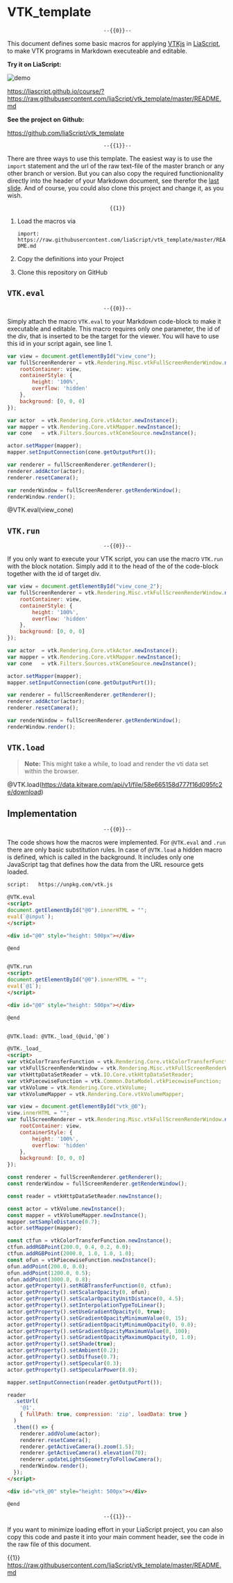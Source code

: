 <!--
author:   André Dietrich

email:    andre.dietrich@ovgu.de

version:  0.0.1

language: en

narrator: US English Female

comment:  A set of templetes for VTK programming and visualization in LiaScript.

script:   https://unpkg.com/vtk.js

@VTK.eval
<script>
document.getElementById("@0").innerHTML = "";
eval(`@input`);
</script>

<div id="@0" style="height: 500px"></div>

@end


@VTK.run
<script>
document.getElementById("@0").innerHTML = "";
eval(`@1`);
</script>

<div id="@0" style="height: 500px"></div>

@end


@VTK.load: @VTK._load_(@uid,`@0`)

@VTK._load_
<script>
var vtkColorTransferFunction = vtk.Rendering.Core.vtkColorTransferFunction;
var vtkFullScreenRenderWindow = vtk.Rendering.Misc.vtkFullScreenRenderWindow;
var vtkHttpDataSetReader = vtk.IO.Core.vtkHttpDataSetReader;
var vtkPiecewiseFunction = vtk.Common.DataModel.vtkPiecewiseFunction;
var vtkVolume = vtk.Rendering.Core.vtkVolume;
var vtkVolumeMapper = vtk.Rendering.Core.vtkVolumeMapper;

var view = document.getElementById("vtk_@0");
view.innerHTML = "";
var fullScreenRenderer = vtk.Rendering.Misc.vtkFullScreenRenderWindow.newInstance({
    rootContainer: view,
    containerStyle: {
        height: '100%',
        overflow: 'hidden'
    },
    background: [0, 0, 0]
});

const renderer = fullScreenRenderer.getRenderer();
const renderWindow = fullScreenRenderer.getRenderWindow();

const reader = vtkHttpDataSetReader.newInstance();

const actor = vtkVolume.newInstance();
const mapper = vtkVolumeMapper.newInstance();
mapper.setSampleDistance(0.7);
actor.setMapper(mapper);

const ctfun = vtkColorTransferFunction.newInstance();
ctfun.addRGBPoint(200.0, 0.4, 0.2, 0.0);
ctfun.addRGBPoint(2000.0, 1.0, 1.0, 1.0);
const ofun = vtkPiecewiseFunction.newInstance();
ofun.addPoint(200.0, 0.0);
ofun.addPoint(1200.0, 0.5);
ofun.addPoint(3000.0, 0.8);
actor.getProperty().setRGBTransferFunction(0, ctfun);
actor.getProperty().setScalarOpacity(0, ofun);
actor.getProperty().setScalarOpacityUnitDistance(0, 4.5);
actor.getProperty().setInterpolationTypeToLinear();
actor.getProperty().setUseGradientOpacity(0, true);
actor.getProperty().setGradientOpacityMinimumValue(0, 15);
actor.getProperty().setGradientOpacityMinimumOpacity(0, 0.0);
actor.getProperty().setGradientOpacityMaximumValue(0, 100);
actor.getProperty().setGradientOpacityMaximumOpacity(0, 1.0);
actor.getProperty().setShade(true);
actor.getProperty().setAmbient(0.2);
actor.getProperty().setDiffuse(0.7);
actor.getProperty().setSpecular(0.3);
actor.getProperty().setSpecularPower(8.0);

mapper.setInputConnection(reader.getOutputPort());

reader
  .setUrl(
    '@1',
    { fullPath: true, compression: 'zip', loadData: true }
  )
  .then(() => {
    renderer.addVolume(actor);
    renderer.resetCamera();
    renderer.getActiveCamera().zoom(1.5);
    renderer.getActiveCamera().elevation(70);
    renderer.updateLightsGeometryToFollowCamera();
    renderWindow.render();
  });

</script>

<div id="vtk_@0" style="height: 500px"></div>

@end

-->

# VTK_template

                                   --{{0}}--
This document defines some basic macros for applying
[VTKjs](https://kitware.github.io/vtk-js/examples/) in
[LiaScript](https://LiaScript.github.io), to make VTK programs in Markdown
executeable and editable.

__Try it on LiaScript:__

<!-- hidden = "true" -->
![demo](demo.gif)

https://liascript.github.io/course/?https://raw.githubusercontent.com/liaScript/vtk_template/master/README.md

__See the project on Github:__

https://github.com/liaScript/vtk_template

                                   --{{1}}--
There are three ways to use this template. The easiest way is to use the
`import` statement and the url of the raw text-file of the master branch or any
other branch or version. But you can also copy the required functionionality
directly into the header of your Markdown document, see therefor the
[last slide](#5). And of course, you could also clone this project and change
it, as you wish.

                                     {{1}}
1. Load the macros via

   `import: https://raw.githubusercontent.com/liaScript/vtk_template/master/README.md`

2. Copy the definitions into your Project

3. Clone this repository on GitHub


## `VTK.eval`

                                   --{{0}}--
Simply attach the macro `VTK.eval` to your Markdown code-block to make it
executable and editable. This macro requires only one parameter, the id of the
div, that is inserted to be the target for the viewer. You will have to use this
id in your script again, see line 1.

```js
var view = document.getElementById("view_cone");
var fullScreenRenderer = vtk.Rendering.Misc.vtkFullScreenRenderWindow.newInstance({
    rootContainer: view,
    containerStyle: {
        height: '100%',
        overflow: 'hidden'
    },
    background: [0, 0, 0]
});

var actor  = vtk.Rendering.Core.vtkActor.newInstance();
var mapper = vtk.Rendering.Core.vtkMapper.newInstance();
var cone   = vtk.Filters.Sources.vtkConeSource.newInstance();

actor.setMapper(mapper);
mapper.setInputConnection(cone.getOutputPort());

var renderer = fullScreenRenderer.getRenderer();
renderer.addActor(actor);
renderer.resetCamera();

var renderWindow = fullScreenRenderer.getRenderWindow();
renderWindow.render();
```
@VTK.eval(view_cone)

## `VTK.run`

                                   --{{0}}--
If you only want to execute your VTK script, you can use the macro `VTK.run`
with the block notation. Simply add it to the head of the of the code-block
together with the id of target div.

```js @VTK.run(view_cone_2)
var view = document.getElementById("view_cone_2");
var fullScreenRenderer = vtk.Rendering.Misc.vtkFullScreenRenderWindow.newInstance({
    rootContainer: view,
    containerStyle: {
        height: '100%',
        overflow: 'hidden'
    },
    background: [0, 0, 0]
});

var actor  = vtk.Rendering.Core.vtkActor.newInstance();
var mapper = vtk.Rendering.Core.vtkMapper.newInstance();
var cone   = vtk.Filters.Sources.vtkConeSource.newInstance();

actor.setMapper(mapper);
mapper.setInputConnection(cone.getOutputPort());

var renderer = fullScreenRenderer.getRenderer();
renderer.addActor(actor);
renderer.resetCamera();

var renderWindow = fullScreenRenderer.getRenderWindow();
renderWindow.render();
```

## `VTK.load`

> __Note:__ This might take a while, to load and render the vti data set within the browser.

@VTK.load(https://data.kitware.com/api/v1/file/58e665158d777f16d095fc2e/download)

## Implementation

                                   --{{0}}--
The code shows how the macros were implemented. For `@VTK.eval` and `.run` there
are only basic substitution rules. In case of `@VTK.load` a hidden macro is
defined, which is called in the background. It includes only one JavaScript tag
that defines how the data from the URL resource gets loaded.

``` html
script:   https://unpkg.com/vtk.js

@VTK.eval
<script>
document.getElementById("@0").innerHTML = "";
eval(`@input`);
</script>

<div id="@0" style="height: 500px"></div>

@end


@VTK.run
<script>
document.getElementById("@0").innerHTML = "";
eval(`@1`);
</script>

<div id="@0" style="height: 500px"></div>

@end


@VTK.load: @VTK._load_(@uid,`@0`)

@VTK._load_
<script>
var vtkColorTransferFunction = vtk.Rendering.Core.vtkColorTransferFunction;
var vtkFullScreenRenderWindow = vtk.Rendering.Misc.vtkFullScreenRenderWindow;
var vtkHttpDataSetReader = vtk.IO.Core.vtkHttpDataSetReader;
var vtkPiecewiseFunction = vtk.Common.DataModel.vtkPiecewiseFunction;
var vtkVolume = vtk.Rendering.Core.vtkVolume;
var vtkVolumeMapper = vtk.Rendering.Core.vtkVolumeMapper;

var view = document.getElementById("vtk_@0");
view.innerHTML = "";
var fullScreenRenderer = vtk.Rendering.Misc.vtkFullScreenRenderWindow.newInstance({
    rootContainer: view,
    containerStyle: {
        height: '100%',
        overflow: 'hidden'
    },
    background: [0, 0, 0]
});

const renderer = fullScreenRenderer.getRenderer();
const renderWindow = fullScreenRenderer.getRenderWindow();

const reader = vtkHttpDataSetReader.newInstance();

const actor = vtkVolume.newInstance();
const mapper = vtkVolumeMapper.newInstance();
mapper.setSampleDistance(0.7);
actor.setMapper(mapper);

const ctfun = vtkColorTransferFunction.newInstance();
ctfun.addRGBPoint(200.0, 0.4, 0.2, 0.0);
ctfun.addRGBPoint(2000.0, 1.0, 1.0, 1.0);
const ofun = vtkPiecewiseFunction.newInstance();
ofun.addPoint(200.0, 0.0);
ofun.addPoint(1200.0, 0.5);
ofun.addPoint(3000.0, 0.8);
actor.getProperty().setRGBTransferFunction(0, ctfun);
actor.getProperty().setScalarOpacity(0, ofun);
actor.getProperty().setScalarOpacityUnitDistance(0, 4.5);
actor.getProperty().setInterpolationTypeToLinear();
actor.getProperty().setUseGradientOpacity(0, true);
actor.getProperty().setGradientOpacityMinimumValue(0, 15);
actor.getProperty().setGradientOpacityMinimumOpacity(0, 0.0);
actor.getProperty().setGradientOpacityMaximumValue(0, 100);
actor.getProperty().setGradientOpacityMaximumOpacity(0, 1.0);
actor.getProperty().setShade(true);
actor.getProperty().setAmbient(0.2);
actor.getProperty().setDiffuse(0.7);
actor.getProperty().setSpecular(0.3);
actor.getProperty().setSpecularPower(8.0);

mapper.setInputConnection(reader.getOutputPort());

reader
  .setUrl(
    '@1',
    { fullPath: true, compression: 'zip', loadData: true }
  )
  .then(() => {
    renderer.addVolume(actor);
    renderer.resetCamera();
    renderer.getActiveCamera().zoom(1.5);
    renderer.getActiveCamera().elevation(70);
    renderer.updateLightsGeometryToFollowCamera();
    renderWindow.render();
  });
</script>

<div id="vtk_@0" style="height: 500px"></div>

@end
```

                                   --{{1}}--
If you want to minimize loading effort in your LiaScript project, you can also
copy this code and paste it into your main comment header, see the code in the
raw file of this document.

{{1}} https://raw.githubusercontent.com/liaScript/vtk_template/master/README.md

